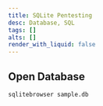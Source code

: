 ```yaml
---
title: SQLite Pentesting
desc: Database, SQL
tags: []
alts: []
render_with_liquid: false
---
```


## Open Database

```sh
sqlitebrowser sample.db
```